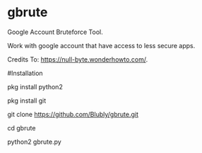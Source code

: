 # gbrute
Google Account Bruteforce Tool.

Work with google account that have access to less secure apps.

Credits To: https://null-byte.wonderhowto.com/.

#Installation

pkg install python2

pkg install git

git clone https://github.com/Blubly/gbrute.git

cd gbrute

python2 gbrute.py


